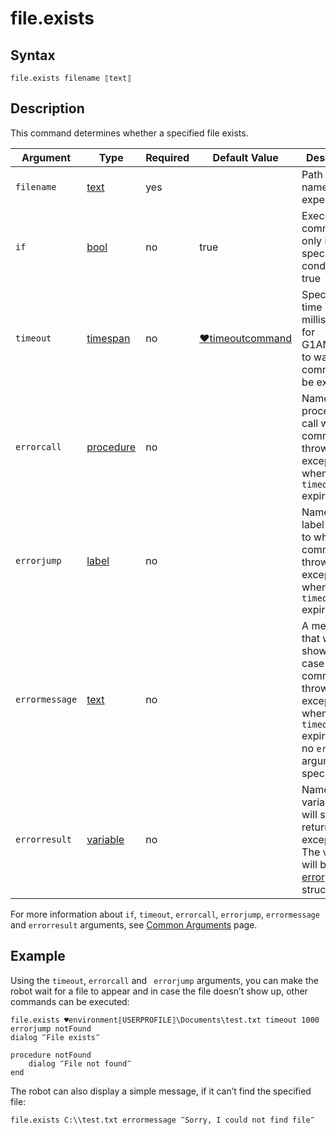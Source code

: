 # file.exists

## Syntax

```G1ANT
file.exists filename ⟦text⟧ 
```

## Description

This command determines whether a specified file exists.

| Argument | Type | Required | Default Value | Description |
| -------- | ---- | -------- | ------------- | ----------- |
|`filename`| [text](G1ANT.Language/G1ANT.Language/Structures/TextStructure.md) | yes |  | Path and a name of the expected file |
| `if`           | [bool](G1ANT.Language/G1ANT.Language/Structures/BooleanStructure.md) | no       | true                                                        | Executes the command only if a specified condition is true   |
| `timeout`      | [timespan](G1ANT.Language/G1ANT.Language/Structures/TimeSpanStructure.md) | no       | [♥timeoutcommand](G1ANT.Manual/appendices/common-arguments.md) | Specifies time in milliseconds for G1ANT.Robot to wait for the command to be executed |
| `errorcall`    | [procedure](G1ANT.Language/G1ANT.Language/Structures/ProcedureStructure.md) | no       |                                                             | Name of a procedure to call when the command throws an exception or when a given `timeout` expires |
| `errorjump`    | [label](G1ANT.Language/G1ANT.Language/Structures/LabelStructure.md) | no       |                                                             | Name of the label to jump to when the command throws an exception or when a given `timeout` expires |
| `errormessage` | [text](G1ANT.Language/G1ANT.Language/Structures/TextStructure.md) | no       |                                                             | A message that will be shown in case the command throws an exception or when a given `timeout` expires, and no `errorjump` argument is specified |
| `errorresult`  | [variable](G1ANT.Language/G1ANT.Language/Structures/VariableStructure.md) | no       |                                                             | Name of a variable that will store the returned exception. The variable will be of [error](G1ANT.Language/G1ANT.Language/Structures/ErrorStructure.md) structure  |

For more information about `if`, `timeout`, `errorcall`, `errorjump`, `errormessage` and `errorresult` arguments, see [Common Arguments](G1ANT.Manual/appendices/common-arguments.md) page.

## Example

Using the `timeout`,  `errorcall` and ` errorjump` arguments, you can make the robot wait for a file to appear and in case the file doesn’t show up, other commands can be executed:

```G1ANT
file.exists ♥environment⟦USERPROFILE⟧\Documents\test.txt timeout 1000 errorjump notFound
dialog ‴File exists‴

procedure notFound
    dialog ‴File not found‴
end
```

The robot can also display a simple message, if it can’t find the specified file:

```G1ANT
file.exists C:\\test.txt errormessage ‴Sorry, I could not find file‴
```
